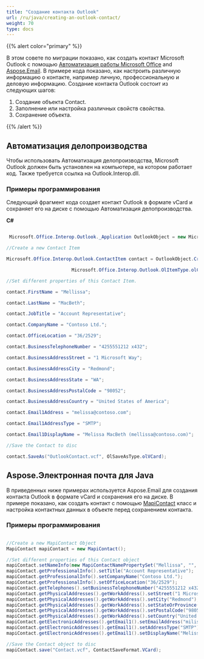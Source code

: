 ```yaml
---
title: "Создание контакта Outlook"
url: /ru/java/creating-an-outlook-contact/
weight: 70
type: docs
---
```



{{% alert color="primary" %}}

В этом совете по миграции показано, как создать контакт Microsoft Outlook с помощью [Автоматизация работы Microsoft Office](#office-automation) and [Aspose.Email](#asposeemail-for-java). В примере кода показано, как настроить различную информацию о контакте, например личную, профессиональную и деловую информацию. Создание контакта Outlook состоит из следующих шагов:

1. Создание объекта Contact.
1. Заполнение или настройка различных свойств свойства.
1. Сохранение объекта.

{{% /alert %}}
## **Автоматизация делопроизводства**
Чтобы использовать Автоматизация делопроизводства, Microsoft Outlook должен быть установлен на компьютере, на котором работает код. Также требуется ссылка на Outlook.Interop.dll.
### **Примеры программирования**
Следующий фрагмент кода создает контакт Outlook в формате vCard и сохраняет его на диске с помощью Автоматизация делопроизводства.

**C#**

~~~cs

 Microsoft.Office.Interop.Outlook._Application OutlookObject = new Microsoft.Office.Interop.Outlook.Application();

//Create a new Contact Item

Microsoft.Office.Interop.Outlook.ContactItem contact = OutlookObject.CreateItem(

                        Microsoft.Office.Interop.Outlook.OlItemType.olContactItem);

//Set different properties of this Contact Item.

contact.FirstName = "Mellissa";

contact.LastName = "MacBeth";

contact.JobTitle = "Account Representative";

contact.CompanyName = "Contoso Ltd.";

contact.OfficeLocation = "36/2529";

contact.BusinessTelephoneNumber = "4255551212 x432";

contact.BusinessAddressStreet = "1 Microsoft Way";

contact.BusinessAddressCity = "Redmond";

contact.BusinessAddressState = "WA";

contact.BusinessAddressPostalCode = "98052";

contact.BusinessAddressCountry = "United States of America";

contact.Email1Address = "melissa@contoso.com";

contact.Email1AddressType = "SMTP";

contact.Email1DisplayName = "Melissa MacBeth (mellissa@contoso.com)";

//Save the Contact to disc

contact.SaveAs("OutlookContact.vcf", OlSaveAsType.olVCard);

~~~
## **Aspose.Электронная почта для Java**
В приведенных ниже примерах используется Aspose.Email для создания контакта Outlook в формате vCard и сохранения его на диске. В примере показано, как создать контакт с помощью [MapiContact](https://apireference.aspose.com/email/java/com.aspose.email/MapiContact) класс и настройка контактных данных в объекте перед сохранением контакта.
### **Примеры программирования**

~~~Java

//Create a new MapiContact Object
MapiContact mapiContact = new MapiContact();

//Set different properties of this Contact object
mapiContact.setNameInfo(new MapiContactNamePropertySet("Mellissa", "", "MacBeth"));
mapiContact.getProfessionalInfo().setTitle("Account Representative");
mapiContact.getProfessionalInfo().setCompanyName("Contoso Ltd.");
mapiContact.getProfessionalInfo().setOfficeLocation("36/2529");
mapiContact.getTelephones().setBusinessTelephoneNumber("4255551212 x432");
mapiContact.getPhysicalAddresses().getWorkAddress().setStreet("1 Microsoft Way");
mapiContact.getPhysicalAddresses().getWorkAddress().setCity("Redmond");
mapiContact.getPhysicalAddresses().getWorkAddress().setStateOrProvince("WA");
mapiContact.getPhysicalAddresses().getWorkAddress().setPostalCode("98052");
mapiContact.getPhysicalAddresses().getWorkAddress().setCountry("United States of America");
mapiContact.getElectronicAddresses().getEmail1().setEmailAddress("milissa@contoso.com");
mapiContact.getElectronicAddresses().getEmail1().setAddressType("SMTP");
mapiContact.getElectronicAddresses().getEmail1().setDisplayName("Melissa MacBeth (mellissa@contoso.com)");

//Save the Contact object to disc
mapiContact.save("Contact.vcf", ContactSaveFormat.VCard);

~~~
